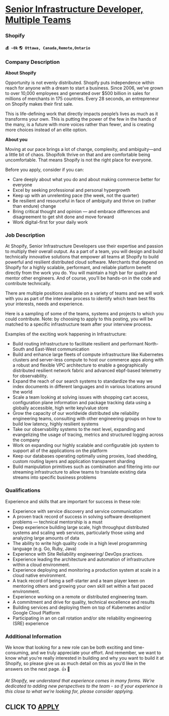 # [Senior Infrastructure Developer, Multiple Teams](https://www.remotewlb.com/apply/senior-infrastructure-developer-multiple-teams-59856)  
### Shopify  
#### `💰 ~0k` `🌎 Ottawa, Canada,Remote,Ontario`  

### Company Description

 **About Shopify**

Opportunity is not evenly distributed. Shopify puts independence within reach for anyone with a dream to start a business. Since 2006, we’ve grown to over 10,000 employees and generated over $500 billion in sales for millions of merchants in 175 countries. Every 28 seconds, an entrepreneur on Shopify makes their first sale.

This is life-defining work that directly impacts people’s lives as much as it transforms your own. This is putting the power of the few in the hands of the many, is a future with more voices rather than fewer, and is creating more choices instead of an elite option.

 **About you**  
  
Moving at our pace brings a lot of change, complexity, and ambiguity—and a little bit of chaos. Shopifolk thrive on that and are comfortable being uncomfortable. That means Shopify is not the right place for everyone.

Before you apply, consider if you can:

  * Care deeply about what you do and about making commerce better for everyone
  * Excel by seeking professional and personal hypergrowth
  * Keep up with an unrelenting pace (the week, not the quarter)
  * Be resilient and resourceful in face of ambiguity and thrive on (rather than endure) change
  * Bring critical thought and opinion — and embrace differences and disagreement to get shit done and move forward
  * Work digital-first for your daily work

### Job Description

At Shopify, Senior Infrastructure Developers use their expertise and passion to multiply their overall output. As a part of a team, you will design and build technically innovative solutions that empower all teams at Shopify to build powerful and resilient distributed cloud software. Merchants that depend on Shopify for a highly scalable, performant, and reliable platform benefit directly from the work you do. You will maintain a high bar for quality and mentor other engineers. And of course, you’ll be hands-on in the code and contribute technically.

There are multiple positions available on a variety of teams and we will work with you as part of the interview process to identify which team best fits your interests, needs and experience.

Here is a sampling of some of the teams, systems and projects to which you could contribute. Note: by choosing to apply to this posting, you will be matched to a specific infrastructure team after your interview process.

Examples of the exciting work happening in Infrastructure:

  * Build routing infrastructure to facilitate resilient and performant North-South and East-West communication
  * Build and enhance large fleets of compute infrastructure like Kubernetes clusters and server-less compute to host our commerce apps along with a robust and flexible VPC architecture to enable a geographically distributed resilient network fabric and advanced ebpf-based telemetry for observability.
  * Expand the reach of our search systems to standardize the way we index documents in different languages and in various locations around the world
  * Scale a team looking at solving issues with shopping cart access, configuration plane information and package tracking data using a globally accessible, high write key/value store
  * Grow the capacity of our worldwide distributed site reliability engineering teams, consulting with other engineering groups on how to build low latency, highly resilient systems
  * Take our observability systems to the next level, expanding and evangelizing the usage of tracing, metrics and structured logging across the company 
  * Work on expanding our highly scalable and configurable job system to support all of the applications on the platform
  * Keep our databases operating optimally using proxies, load shedding, custom routing layers and application transparent sharding
  * Build manipulation primitives such as combination and filtering into our streaming infrastructure to allow teams to translate existing data streams into specific business problems

### Qualifications

Experience and skills that are important for success in these role:

  * Experience with service discovery and service communication
  * A proven track record of success in solving software development problems — technical mentorship is a must
  * Deep experience building large scale, high throughput distributed systems and scaling web services, particularly those using and analyzing large amounts of data
  * The ability to write high quality code in a high level programming language (e.g. Go, Ruby, Java)
  * Experience with Site Reliability engineering/ DevOps practices.
  * Experience leading the architecture and automation of infrastructure within a cloud environment.
  * Experience deploying and monitoring a production system at scale in a cloud native environment.
  * A track record of being a self-starter and a team player keen on mentoring others and growing your own skill set within a fast paced environment.
  * Experience working on a remote or distributed engineering team.
  * A commitment and drive for quality, technical excellence and results
  * Building services and deploying them on top of Kubernetes and/or Google Cloud Platform
  * Participating in an on call rotation and/or site reliability engineering (SRE) experience

### Additional Information

We know that looking for a new role can be both exciting and time-consuming, and we truly appreciate your effort. And remember, we want to know what you’re really interested in building and why you want to build it at Shopify, so please give us as much detail on this as you’d like in the answers on the next page. 👍 📖

 _At Shopify, we understand that experience comes in many forms. We’re dedicated to adding new perspectives to the team - so if your experience is this close to what we’re looking for, please consider applying._

  
## CLICK TO [APPLY](https://www.remotewlb.com/apply/senior-infrastructure-developer-multiple-teams-59856)

